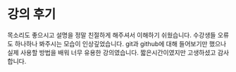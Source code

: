 # 강의 후기

목소리도 좋으시고 설명을 정말 친절하게 해주셔서
이해하기 쉬웠습니다.
수강생들 오류도 하나하나 봐주시는 모습이 인상깊었습니다.
git과 github에 대해 들어보기만 했으나 실제 사용할 방법을 배워
너무 유용한 강의였습니다.
짧은시간이였지만 고생하셨고 감사합니다.